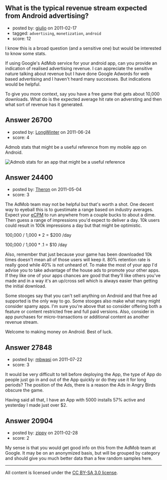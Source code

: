## What is the typical revenue stream expected from Android advertising?

- posted by: [giulio](https://stackexchange.com/users/-1/7114-giulio) on 2011-02-17
- tagged: `advertising`, `monetization`, `android`
- score: 12

I know this is a broad question (and a sensitive one) but would be interested to know some stats.

If using Google's AdMob service for your android app, can you provide an indication of realised advertising revenue. I can appreciate the sensitive nature talking about revenue but I have done Google Adwords for web based advertising and I haven't heard many successes. But indications would be helpful.

To give you more context, say you have a free game that gets about 10,000 downloads. What do is the expected average hit rate on adversting and then what sort of revenue has it generated.



## Answer 26700

- posted by: [LongWinter](https://stackexchange.com/users/-1/8540-longwinter) on 2011-06-24
- score: 4

<p>Admob stats that might be a useful reference from my mobile app on Android.</p>

<p><img src="http://i.stack.imgur.com/yV0b6.jpg" alt="Admob stats for an app that might be a useful reference"></p>



## Answer 24400

- posted by: [Theron](https://stackexchange.com/users/-1/10205-theron) on 2011-05-04
- score: 3

The AdMob team may not be helpful but that's worth a shot.  One decent way to eyeball this is to guestimate a range based on industry averages.  Expect your [eCPM](http://developer.admob.com/wiki/ECPM) to run anywhere from a couple bucks to about a dime.  Then guess a range of impressions you'd expect to deliver a day.  10k users could result in 100k impressions a day but that might be optimistic.

100,000 / 1,000 * 2  = $200 /day

100,000 / 1,000 * .1 = $10  /day

Also, remember that just because your game has been downloaded 10k times doesn't mean all of those users will keep it.  80% retention rate is really good while 40% is not unheard of.  To make the most of your app I'd advise you to take advantage of the house ads to promote your other apps.  If they like one of your apps chances are good that they'll like others you've made and in a way it's an up/cross sell which is always easier than getting the initial download.

Some stooges say that you can't sell anything on Android and that free ad supported is the only way to go.  Some stooges also make what many might consider spamy apps.  I'm sure you're above that so consider offering both a feature or content restricted free and full paid versions.  Also, consider in app purchases for micro-transactions or additional content as another revenue stream.

Welcome to making money on Android.  Best of luck.


## Answer 27848

- posted by: [mbwasi](https://stackexchange.com/users/-1/12161-mbwasi) on 2011-07-22
- score: 3

It would be very difficult to tell before deploying the App, the type of App do people just go in and out of the App quickly or do they use it for long periods? 
The position of the Ads, there is a reason the Ads in Angry Birds obscure the game.

Having said all that, I have an App with 5000 installs 57% active and yesterday I made just over $2.


## Answer 20904

- posted by: [zippy](https://stackexchange.com/users/-1/7781-zippy) on 2011-02-28
- score: 2

My sense is that you would get good info on this from the AdMob team at Google. It may be on an anonymized basis, but will be grouped by category and should give you much better data than a few random samples here.



---

All content is licensed under the [CC BY-SA 3.0 license](https://creativecommons.org/licenses/by-sa/3.0/).
